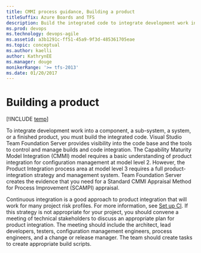 ```yaml
---
title: CMMI process guidance, Building a product
titleSuffix: Azure Boards and TFS
description: Build the integrated code to integrate development work into a component, a sub-system, a system, or a finished product - Team Foundation Server (TFS)
ms.prod: devops
ms.technology: devops-agile
ms.assetid: a3b1291c-ff51-45a9-9f3d-485361705eae
ms.topic: conceptual
ms.author: kaelli
author: KathrynEE
ms.manager: douge
monikerRange: '>= tfs-2013'
ms.date: 01/20/2017
---
```


# Building a product

[!INCLUDE [temp](../../../../_shared/version-vsts-tfs-all-versions.md)]

To integrate development work into a component, a sub-system, a system, or a finished product, you must build the integrated code. Visual Studio Team Foundation Server provides visibility into the code base and the tools to control and manage builds and code integration. The Capability Maturity Model Integration (CMMI) model requires a basic understanding of product integration for configuration management at model level 2. However, the Product Integration process area at model level 3 requires a full product-integration strategy and management system. Team Foundation Server creates the evidence that you need for a Standard CMMI Appraisal Method for Process Improvement (SCAMPI) appraisal.  
  
 Continuous integration is a good approach to product integration that will work for many project risk profiles. For more information, see [Set up CI](/vsts/pipelines/apps/windows/dot-net). If this strategy is not appropriate for your project, you should convene a meeting of technical stakeholders to discuss an appropriate plan for product integration. The meeting should include the architect, lead developers, testers, configuration management engineers, process engineers, and a change or release manager. The team should create tasks to create appropriate build scripts.
